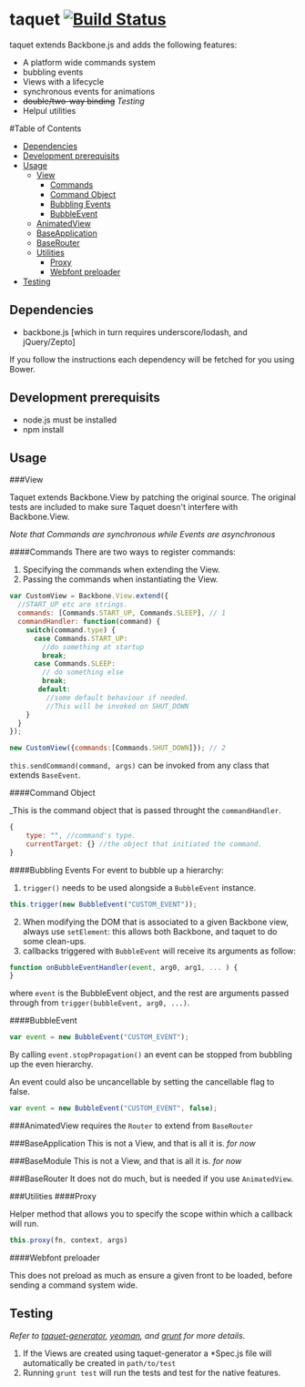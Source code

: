 # taquet [![Build Status](https://travis-ci.org/stilva/taquet.js.png?branch=alpha)](https://travis-ci.org/stilva/taquet.js)

taquet extends Backbone.js and adds the following features:

- A platform wide commands system
- bubbling events
- Views with a lifecycle
- synchronous events for animations
- ~~double/two-way binding~~ _Testing_
- Helpul utilities

#Table of Contents
- [Dependencies](#dependencies)
- [Development prerequisits](#development-prerequisits)
- [Usage](#usage)
	- [View](#view)
		- [Commands](#commands)
		- [Command Object](#command-object)
		- [Bubbling Events](#bubbling-events)
		- [BubbleEvent](#bubbleevent)
	- [AnimatedView](#animatedview)
	- [BaseApplication](#baseapplication)
	- [BaseRouter](#baserouter)
	- [Utilities](#utilities)
		- [Proxy](#proxy)
		- [Webfont preloader](#webfont-preloader)
- [Testing](#testing)

## Dependencies

* backbone.js [which in turn requires underscore/lodash, and jQuery/Zepto]

If you follow the instructions each dependency will be fetched for you using Bower.

## Development prerequisits

* node.js must be installed
* npm install

## Usage

###View

Taquet extends Backbone.View by patching the original source.
The original tests are included to make sure Taquet doesn't interfere with Backbone.View.

_Note that Commands are synchronous while Events are asynchronous_

####Commands
There are two ways to register commands:

1. Specifying the commands when extending the View.
2. Passing the commands when instantiating the View.

```js
var CustomView = Backbone.View.extend({
  //START_UP etc are strings.
  commands: [Commands.START_UP, Commands.SLEEP], // 1
  commandHandler: function(command) {
    switch(command.type) {
      case Commands.START_UP:
        //do something at startup
        break;
      case Commands.SLEEP:
        // do something else
        break;
       default:
         //some default behaviour if needed.
         //This will be invoked on SHUT_DOWN
    }
  }
});

new CustomView({commands:[Commands.SHUT_DOWN]}); // 2
```

`this.sendCommand(command, args)` can be invoked from any class that extends `BaseEvent`.

####Command Object

_This is the command object that is passed throught the `commandHandler`.

```js
{
	type: "", //command's type.
	currentTarget: {} //the object that initiated the command.
}
```

####Bubbling Events
For event to bubble up a hierarchy:

1. `trigger()` needs to be used alongside a `BubbleEvent` instance.

```js
this.trigger(new BubbleEvent("CUSTOM_EVENT"));
```
2. When modifying the DOM that is associated to a given Backbone view, always use `setElement`: this allows both Backbone,
and taquet to do some clean-ups.
3. callbacks triggered with `BubbleEvent` will receive its arguments as follow:

```js
function onBubbleEventHandler(event, arg0, arg1, ... ) {
}
```

where `event` is the BubbleEvent object, and the rest are arguments passed through from `trigger(bubbleEvent, arg0, ...)`.

####BubbleEvent

```js
var event = new BubbleEvent("CUSTOM_EVENT");
```

By calling `event.stopPropagation()` an event can be stopped from bubbling up the even hierarchy.

An event could also be uncancellable by setting the cancellable flag to false.

```js
var event = new BubbleEvent("CUSTOM_EVENT", false);
```
###AnimatedView
requires the `Router` to extend from `BaseRouter`

###BaseApplication
This is not a View, and that is all it is. _for now_

###BaseModule
This is not a View, and that is all it is. _for now_

###BaseRouter
It does not do much, but is needed if you use `AnimatedView`.

###Utilities
####Proxy

Helper method that allows you to specify the scope within which a callback will run.

```js
this.proxy(fn, context, args)
```

####Webfont preloader

This does not preload as much as ensure a given front to be loaded, before sending a command system wide.

## Testing
_Refer to [taquet-generator](https://github.com/stilva/taquet-generator), [yeoman](http://yeoman.io/), and [grunt](http://www.gruntjs.com) for more details._

1. If the Views are created using taquet-generator a *Spec.js file will automatically be created in `path/to/test`
2. Running `grunt test` will run the tests and test for the native features.
